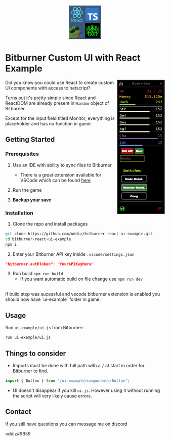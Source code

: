 <p align="center">
    <img  width="100"  src="img/logo.png">
</p>

# Bitburner Custom UI with React Example
<img align="right" width="150"  src="img/ui.png">

Did you know you could use React to create custom UI components with access to netscript?

Turns out it's pretty simple since React and ReactDOM are already present in `Window` object of Bitburner.

Except for the input field titled Monitor, everything is placeholder and has no function in game.

## Getting Started

### Prerequisites

1. Use an IDE with ability to sync files to Bitburner
   - There is a great extension available for VSCode which can be found [here](https://marketplace.visualstudio.com/items?itemName=bitburner.bitburner-vscode-integration)

2. Run the game

2. **Backup your save**

### Installation

1. Clone the repo and install packages
```sh
git clone https://github.com/oddiz/bitburner-react-ui-example.git
cd bitburner-react-ui-example
npm i
```
2. Enter your Bitburner API key inside `.vscode/settings.json`
```json
"bitburner.authToken": "YourAPIKeyHere"
```
3. Run build `npm run build`
   - If you want automatic build on file change use `npm run dev` 
  
  <br>
If build step was sucessful and vscode bitburner extension is enabled you should now have `ui-example` folder in game. 

## Usage 

Run `ui-example/ui.js` from Bitburner:

```sh
run ui-example/ui.js
```


## Things to consider

- Imports must be done with full path with a `/` at start in order for Bitburner to find. 
```js
import { Button } from "/ui-example/components/Button";
``` 

- UI doesn't disappear if you kill `ui.js`. However using it without running the script will very likely cause errors. 

## Contact
If you still have questions you can message me on discord

oddiz#9659

